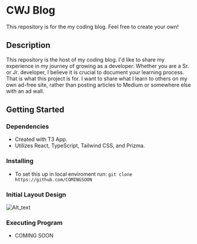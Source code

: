 # CWJ Blog

This repository is for the my coding blog. Feel free to create your own!

## Description

This repository is the host of my coding blog. I'd like to share my experience in my journey of growing as a developer. Whether you are a Sr. or Jr. developer, I believe it is crucial to document your learning process. That is what this project is for. I want to share what I learn to others on my own ad-free site, rather than posting articles to Medium or somewhere else with an ad wall.

## Getting Started

### Dependencies

* Created with T3 App.
* Utilizes React, TypeScript, Tailwind CSS, and Prizma.

### Installing

* To set this up in local enviroment run:
```git clone https://github.com/COMINGSOON```

### Initial Layout Design
![Alt_text](\public\layout.png "Layout Design")

### Executing Program

* COMING SOON